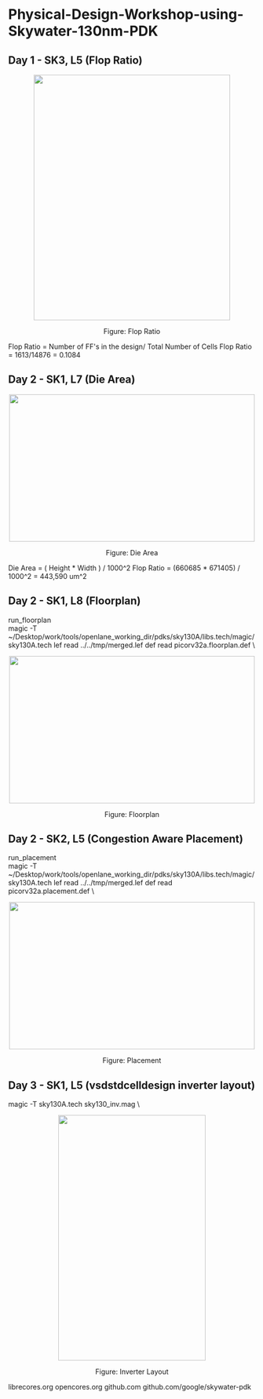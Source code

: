 # Physical-Design-Workshop-using-Skywater-130nm-PDK


## Day 1 - SK3, L5 (Flop Ratio)

<p align="center">
  <img width="400" height="500" src="https://i.imgur.com/HdOrvc0.jpg"
</p>
  <p align="center">
    Figure: Flop Ratio
</p>



Flop Ratio = Number of FF's in the design/ Total Number of Cells
Flop Ratio = 1613/14876 = 0.1084


## Day 2 - SK1, L7 (Die Area)

<p align="center">
  <img width="500" height="300" src="https://i.imgur.com/YzGBf5Q.jpg"
</p>
  <p align="center">
    Figure: Die Area
</p>



Die Area = ( Height * Width ) / 1000^2
Flop Ratio = (660685 * 671405) / 1000^2 = 443,590 um^2

## Day 2 - SK1, L8 (Floorplan)

run_floorplan \
magic -T ~/Desktop/work/tools/openlane_working_dir/pdks/sky130A/libs.tech/magic/sky130A.tech lef read ../../tmp/merged.lef def read picorv32a.floorplan.def
\
<p align="center">
  <img width="500" height="300" src="https://i.imgur.com/CJlsobJ.jpg"
</p>
  <p align="center">
    Figure: Floorplan
</p>


## Day 2 - SK2, L5 (Congestion Aware Placement)

run_placement \
magic -T ~/Desktop/work/tools/openlane_working_dir/pdks/sky130A/libs.tech/magic/sky130A.tech lef read ../../tmp/merged.lef def read picorv32a.placement.def
\
<p align="center">
  <img width="500" height="300" src="https://i.imgur.com/FQ2X0NH.jpg"
</p>
  <p align="center">
    Figure: Placement
</p>



## Day 3 - SK1, L5 (vsdstdcelldesign inverter layout)

magic -T sky130A.tech sky130_inv.mag
\
<p align="center">
  <img width="300" height="500" src="https://i.imgur.com/6kqgr9Z.png"
</p>
  <p align="center">
    Figure: Inverter Layout
</p>






















librecores.org
opencores.org
github.com
github.com/google/skywater-pdk
